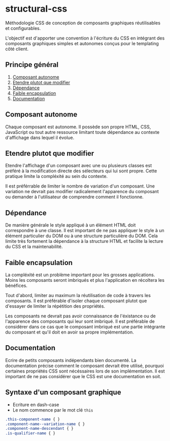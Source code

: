 structural-css
==============

Méthodologie CSS de conception de composants graphiques réutilisables et configurables.

L'objectif est d'apporter une convention à l'écriture du CSS en intégrant des composants graphiques simples et autonomes conçus pour le templating côté client.

## Principe général

1. [Composant autonome](#composant-autonome)
2. [Etendre plutot que modifier](#etendre-plutot-que-modifier)
3. [Dépendance](#dependance)
4. [Faible encapsulation](#faible-encapsulation)
5. [Documentation](#documentation)

<a name="composant-autonome"></a>
## Composant autonome

Chaque composant est autonome. Il possède son propre HTML, CSS, JavaScript ou tout autre ressource limitant toute dépendance au contexte d'affichage dans lequel il évolue.

<a name="etendre-plutot-que-modifier"></a>
## Etendre plutot que modifier

Etendre l'affichage d'un composant avec une ou plusieurs classes est préféré à la modification directe des sélecteurs qui lui sont propre. Cette pratique limite la compléxité au sein du contexte.

Il est préférrable de limiter le nombre de variation d'un composant. Une variation ne devrait pas modifier radicalement l'apparence du composant ou demander à l'utilisateur de comprendre comment il fonctionne.

<a name="dependance"></a>
## Dépendance

De manière générale le style appliqué à un élément HTML doit correspondre à une classe. 
Il est important de ne pas appliquer le style à un élément particulier du DOM ou à une structure particulière du DOM.
Cela limite très fortement la dépendance à la structure HTML et facilite la lecture du CSS et la maintenabilité.

<a name="faible-encapsulation"></a>
## Faible encapsulation

La compléxité est un problème important pour les grosses applications. Moins les composants seront imbriqués et plus l'application en récoltera les bénéfices.

Tout d'abord, limiter au maximum la réutilisation de code à travers les composants. Il est préférable d'isoler chaque composant plutot que d'essayer de limiter la répétition des propriétés.

Les composants ne devrait pas avoir connaissance de l'éxistance ou de l'apparence des composants qui leur sont imbriqué. Il est préférable de considérer dans ce cas que le composant imbriqué est une partie intégrante du composant et qu'il doit en avoir sa propre implémentation.

<a name="documentation"></a>
## Documentation

Ecrire de petits composants indépendants bien documenté.
La documentation précise comment le composant devrait être utilisé, pourquoi certaines propriétés CSS sont nécéssaires lors de son implémentation. Il est important de ne pas considérer que le CSS est une documentation en soit.

## Syntaxe d'un composant graphique

* Ecriture en dash-case
* Le nom commence par le mot clé `this`

```css
.this-component-name { }
.component-name--variation-name { }
.component-name-descendant { }
.is-qualifier-name { }
```
